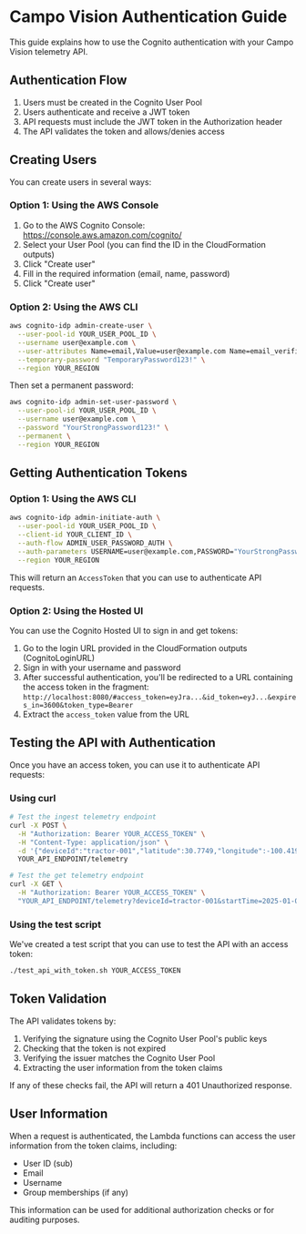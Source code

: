# Campo Vision Authentication Guide

This guide explains how to use the Cognito authentication with your Campo Vision telemetry API.

## Authentication Flow

1. Users must be created in the Cognito User Pool
2. Users authenticate and receive a JWT token
3. API requests must include the JWT token in the Authorization header
4. The API validates the token and allows/denies access

## Creating Users

You can create users in several ways:

### Option 1: Using the AWS Console

1. Go to the AWS Cognito Console: https://console.aws.amazon.com/cognito/
2. Select your User Pool (you can find the ID in the CloudFormation outputs)
3. Click "Create user"
4. Fill in the required information (email, name, password)
5. Click "Create user"

### Option 2: Using the AWS CLI

```bash
aws cognito-idp admin-create-user \
  --user-pool-id YOUR_USER_POOL_ID \
  --username user@example.com \
  --user-attributes Name=email,Value=user@example.com Name=email_verified,Value=true Name=name,Value="User Name" \
  --temporary-password "TemporaryPassword123!" \
  --region YOUR_REGION
```

Then set a permanent password:

```bash
aws cognito-idp admin-set-user-password \
  --user-pool-id YOUR_USER_POOL_ID \
  --username user@example.com \
  --password "YourStrongPassword123!" \
  --permanent \
  --region YOUR_REGION
```

## Getting Authentication Tokens

### Option 1: Using the AWS CLI

```bash
aws cognito-idp admin-initiate-auth \
  --user-pool-id YOUR_USER_POOL_ID \
  --client-id YOUR_CLIENT_ID \
  --auth-flow ADMIN_USER_PASSWORD_AUTH \
  --auth-parameters USERNAME=user@example.com,PASSWORD="YourStrongPassword123!" \
  --region YOUR_REGION
```

This will return an `AccessToken` that you can use to authenticate API requests.

### Option 2: Using the Hosted UI

You can use the Cognito Hosted UI to sign in and get tokens:

1. Go to the login URL provided in the CloudFormation outputs (CognitoLoginURL)
2. Sign in with your username and password
3. After successful authentication, you'll be redirected to a URL containing the access token in the fragment: `http://localhost:8080/#access_token=eyJra...&id_token=eyJ...&expires_in=3600&token_type=Bearer`
4. Extract the `access_token` value from the URL

## Testing the API with Authentication

Once you have an access token, you can use it to authenticate API requests:

### Using curl

```bash
# Test the ingest telemetry endpoint
curl -X POST \
  -H "Authorization: Bearer YOUR_ACCESS_TOKEN" \
  -H "Content-Type: application/json" \
  -d '{"deviceId":"tractor-001","latitude":30.7749,"longitude":-100.4194,"temperature":25.5}' \
  YOUR_API_ENDPOINT/telemetry

# Test the get telemetry endpoint
curl -X GET \
  -H "Authorization: Bearer YOUR_ACCESS_TOKEN" \
  "YOUR_API_ENDPOINT/telemetry?deviceId=tractor-001&startTime=2025-01-01T00:00:00Z&endTime=2025-12-31T23:59:59Z"
```

### Using the test script

We've created a test script that you can use to test the API with an access token:

```bash
./test_api_with_token.sh YOUR_ACCESS_TOKEN
```

## Token Validation

The API validates tokens by:

1. Verifying the signature using the Cognito User Pool's public keys
2. Checking that the token is not expired
3. Verifying the issuer matches the Cognito User Pool
4. Extracting the user information from the token claims

If any of these checks fail, the API will return a 401 Unauthorized response.

## User Information

When a request is authenticated, the Lambda functions can access the user information from the token claims, including:

- User ID (sub)
- Email
- Username
- Group memberships (if any)

This information can be used for additional authorization checks or for auditing purposes.
